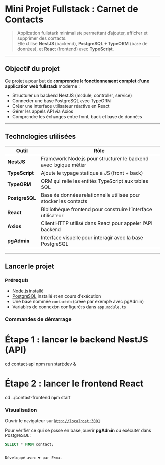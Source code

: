# Mini Projet Fullstack : Carnet de Contacts

> Application fullstack minimaliste permettant d’ajouter, afficher et supprimer des contacts.  
Elle utilise **NestJS** (backend), **PostgreSQL + TypeORM** (base de données), et **React** (frontend) avec **TypeScript**.

---

## Objectif du projet

Ce projet a pour but de **comprendre le fonctionnement complet d'une application web fullstack** moderne :

- Structurer un backend NestJS (module, controller, service)
- Connecter une base PostgreSQL avec TypeORM
- Créer une interface utilisateur réactive en React
- Gérer les appels API via Axios
- Comprendre les échanges entre front, back et base de données

---

## Technologies utilisées

| Outil              | Rôle                                                                 |
|-------------------|----------------------------------------------------------------------|
| **NestJS**         | Framework Node.js pour structurer le backend avec logique métier     |
| **TypeScript**     | Ajoute le typage statique à JS (front + back)                        |
| **TypeORM**        | ORM qui relie les entités TypeScript aux tables SQL                 |
| **PostgreSQL**     | Base de données relationnelle utilisée pour stocker les contacts     |
| **React**          | Bibliothèque frontend pour construire l’interface utilisateur        |
| **Axios**          | Client HTTP utilisé dans React pour appeler l’API backend            |
| **pgAdmin**        | Interface visuelle pour interagir avec la base PostgreSQL            |


---

## Lancer le projet

### Prérequis

- [Node.js](https://nodejs.org/) installé
- [PostgreSQL](https://www.postgresql.org/) installé et en cours d'exécution
- Une base nommée `contactdb` (créée par exemple avec pgAdmin)
- Variables de connexion configurées dans `app.module.ts`

### Commandes de démarrage

# Étape 1 : lancer le backend NestJS (API)
cd contact-api
npm run start:dev &

# Étape 2 : lancer le frontend React
cd ../contact-frontend
npm start

### Visualisation

Ouvrir le navigateur sur [`http://localhost:3001`](http://localhost:3001)

Pour vérifier ce qui se passe en base, ouvrir **pgAdmin** ou exécuter dans PostgreSQL :

```sql
SELECT * FROM contact;


Développé avec ❤️ par Esma.
